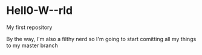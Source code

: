 # Hell0-W--rld
My first repository


By the way, I'm also a filthy nerd so I'm going to start comitting all my things to my master branch
